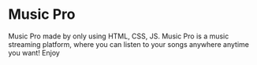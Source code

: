 
# Music Pro

Music Pro made by only using HTML, CSS, JS. Music Pro is a music streaming platform, where you can listen to your songs anywhere anytime you want! Enjoy

